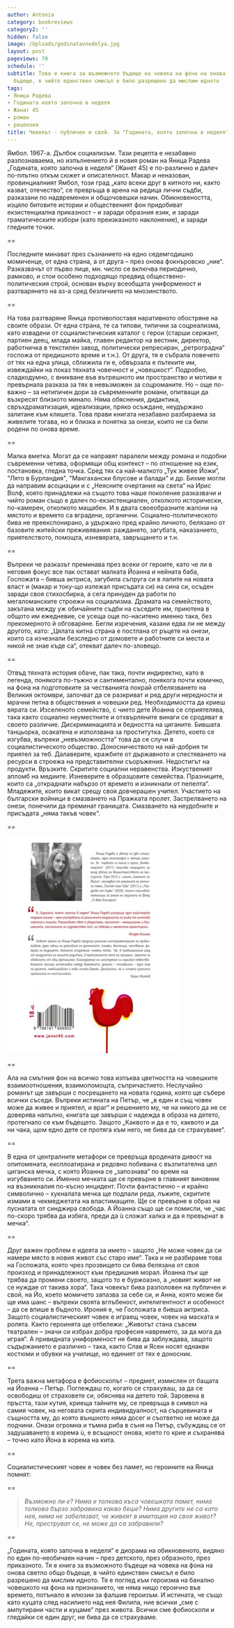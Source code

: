 ```yaml
---
author: Antonia
category: bookreviews
category2: ''
hidden: false
image: /Uploads/godinatavnedelya.jpg
layout: post
pageviews: 70
schedule: ''
subtitle: Това е книга за възможното бъдеще на човека на фона на онова светло общо
  бъдеще, в чийто единствен смисъл е било разрешено да мислим идното
tags:
- Яница Радева
- Годината която започна в неделя
- Жанат 45
- роман
- рецензия
title: Човекът - публичен и свой. За "Годината, която започна в неделя" на Яница Радева
---
```


Ямбол. 1967-а. Дълбок социализъм. Тази рецепта е незабавно разпознаваема, но изпълнението й в новия роман на Яница Радева „Годината, която започна в неделя“ (Жанет 45) е по-различно и далеч по-плътно откъм сюжет и описателност. Макар и неназован, провинциалният Ямбол, този град „като всеки друг в китното ни, както казват, отечество“, се превръща в арена на редица лични съдби, разказани по надвременен и общочовешки начин. Обикновеността, изцяло битовите истории и общественият фон придобиват екзистенциална приказност – и заради образния език, и заради граматическите избори (като преизказното наклонение), и заради гледните точки. 

\==

Последните минават през съзнанието на едно седемгодишно момиченце, от една страна, а от друга – през онова фокнъровско „ние“. Разказвачът от първо лице, мн. число се включва периодично, рамково, и стои особено подходящо предвид обществено-политическия строй, основан върху всеобщата униформеност и разтварянето на аз-а сред безличието на мнозинството. 

\==

На това разтваряне Яница противопоставя наративното обостряне на своите образи. От една страна, те са типови, типични за соцреализма, като извадени от социалистическия каталог с герои (старши сержант, партиен деец, млада майка, главен редактор на вестник, директор, работничка в текстилен завод, политически репресиран, „ретроградна“ госпожа от предишното време и т.н.). От друга, тя е събрала повечето от тях на една улица, сближила ги е, обвързала е пътеките им, извеждайки на показ тяхната човечност и „човешкост“. Подробно, сладкодумно, с вникване във вътрешното им пространство и мотиви е превърнала разказа за тях в невъзможен за соцроманите. Но – още по-важно – за нетипичен дори за съвременните романи, опитващи да възкресят близкото минало. Няма обяснения, дидактика, свръхдраматизация, идеализации, пряко осъждане, неудържано залитане към клишета. Това прави книгата незабавно разбираема за живелите тогава, но и близка и понятна за онези, които не са били родени по онова време. 

\==

Малка вметка. Могат да се направят паралели между романа и подобни съвременни четива, оформящи общ контекст – по отношение на език, постановка, гледна точка. Сред тях са най-малкото „Тук живее Йожи“, "Лято в Бурландия", "Макгахански блусове и балади" и др. Бихме могли да направим асоциации и с „Неясните очертания на света“ на Ирис Волф, която принадлежи на същото това наше поколение разказвачи и чийто роман също е далеч по-екзистенциален, отколкото исторически, по-камерен, отколкото мащабен. И в двата своеобразните жалони на мястото и времето са вградени, органични. Социално-политическото бива не преекспонирано, а удържано пред крайно личното, белязано от базовите житейски преживявания: раждането, загубата, наказанието, приятелството, помощта, изневярата, завръщането и т.н.

\==

Въпреки че разказът преминава през всеки от героите, като че ли в неговия фокус все пак остават малката Йоанна и нейната баба, Госпожата – бивша актриса, загубила съпруга си в лапите на новата власт и (макар и току-що излежал присъдата си) на сина си, осъден заради своя стихосбирка, а сега принуден да работи по мегаломанските строежи на социализма. Драмата на семейството, закътана между уж обичайните съдби на съседите им, приютена в общото им ежедневие, се усеща още по-наситено именно така, без прекомерното й обговаряне. Бегли изречения, казани едва ли не между другото, като: „Цялата китна страна е постлана от ръцете на онези, които са изчезнали безследно от домовете и работните си места и никой не знае къде са“, отекват далеч по-зловещо. 

\==

Отвъд тяхната история обаче, пак така, почти индиректно, като в легенда, понякога по-тъжно и сантиментално, понякога почти комично, на фона на подготовките за честванията покрай отбелязването на Великия октомври, започват да се разкриват и ред други нередности и мрачни петна в обществения и човешки ред. Необходимостта да криеш вярата си. Изселеното семейство, с чието дете Йоанна се сприятелява, така както социално неуместните и отхвърляните винаги се сродяват в своето различие. Дискриминацията и бедността на циганите. Бившата танцьорка, осакатена и използвана за проститутка. Детето, което се изгубва, въпреки „невъзможността“ това да се случи в социалистическото общество. Доносничеството на най-добрия ти приятел за теб. Далаверите, кражбите от държавното и спестяването на ресурси в строежа на представителни съоръжения. Недостигът на продукти. Връзките. Скритите социални неравенства. Изкуственият апломб на медиите. Изневерите в образцовите семейства. Празниците, които са  „откраднати набързо от времето и изникнали от пепелта“. Младежите, които викат срещу своя довчерашен учител. Участието на български войници в смазването на Пражката пролет. Застрелването на онези, понечили да преминат границата. Смазването на неудобните и присъдата „няма такъв човек“. 

\==

![](/Uploads/godinata-koyato-zapochna-v-nedelya-31.jpg)

\==

Ала на смътния фон на всичко това изпъква цветността на човешките взаимоотношения, взаимопомощта, съпричастието. Неслучайно романът ще завърши с посрещането на новата година, която ще събере всички съседи. Въпреки истината на Петър, че „в един и същ човек може да живее и приятел, и враг“ и решението му, че на никого да не се доверява напълно, книгата ще завърши с надежда в образа на детето, протегнало се към бъдещето. Защото „Каквото и да е то, каквото и да ни чака, щом едно дете се протяга към него, не бива да се страхуваме“.

\==

В една от централните метафори се превръща вродената дивост на опитомената, експлоатирана и редовно побивана с възпитателна цел циганска мечка, с която Йоанна се „запознава“ по време на изгубването си. Именно мечката ще се превърне в главният виновник на възникналия по-късно инцидент. Почти фантастично – и крайно символично – хукналата мечка ще подпали реда, лъжите, скритите измами в чекмеджетата на властимащите. Ще се превърне в образ на пуснатата от синджира свобода. А Йоанна също ще си помисли, че „час по-скоро трябва да избяга, преди да ù сложат халка и да я превърнат в мечка“.

\==

Друг важен проблем е идеята за името – защото „Не може човек да си намери място в новия живот със старо име“. Така и не разбираме това на Госпожата, която чрез прозвището си бива белязана от своя произход и принадлежност към предишния морал. Йоанна пък ще трябва да промени своето, защото то е буржоазно, а „новият живот не се нуждае от такива хора“. Така човекът бива разполовен на публичен и свой, на Йо, което момичето запазва за себе си, и Анна, която може би ще има шанс – въпреки своята вглъбеност, интелигентност и особеност – да се впише в бъдното. Ирония е, че Госпожата е бивша актриса. Защото социалистическият човек е играещ човек, човек на маската и ролята. Както героинята ще отбележи: „Животът стана съвсем театрален – значи си избрах добра професия навремето, за да мога да играя“. А привидната униформеност не бива да заблуждава, защото съдържанието е различно – така, както Слав и Ясен носят еднакви костюми и обувки на училище, но единият от тях е доносник.

\==

Трета важна метафора е фобиоскопът – предмет, измислен от бащата на Йоанна – Петър. Поглеждаш го, когато се страхуваш, за да се освободиш от страховете си, обяснява на детето той. Заровена в пръстта, тази кутия, криеща тайните му, се превръща в символ на самия човек, на неговата скрита индивидуалност, на сърцевината и същността му, до която външното няма досег и съответно не може да подчини. Онази огромна и тъмна риба в съня на Петър, събуждащ се от задушаването в корема ù, е всъщност онова, което го крие и съхранява – точно като Йона в корема на кита. 

\==

Социалистическият човек е човек без памет, но героините на Яница помнят:

\==

> *Възможно ли е? Нима е толкова къса човешката памет, нима толкова бързо забравиха какво беше? Нима другите не са като нея, нима не забелязват, че живеят в имитация на своя живот? Не, преструват се, не може да са забравили?*

\==

„Годината, която започна в неделя“ е диорама на обикновеното, видяно по един по-необичаен начин – през детското, през образното, през приказното. Тя е книга за възможното бъдеще на човека на фона на онова светло общо бъдеще, в чийто единствен смисъл е било разрешено да мислим идното. Тя е поглед към героизма на банално човешкото на фона на признанието, че няма нищо героично във времето, потънало в илюзии за фалшив героизъм. И истината, че също като куцата след насилието над нея Филипа, ние всички „сме с ампутирани части и куцаме“ през живота. Всички сме фобиоскопи и гледайки се един друг, не бива да се страхуваме.